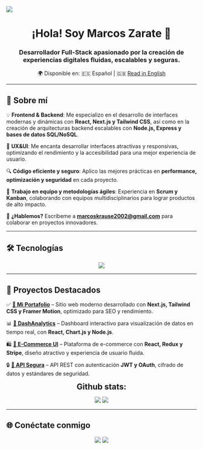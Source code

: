 <!-- Divisor horizontal -->
<img src="https://user-images.githubusercontent.com/73097560/115834477-dbab4500-a447-11eb-908a-139a6edaec5c.gif">

<h1 align="center">¡Hola! Soy Marcos Zarate 👋</h1>
<h3 align="center">Desarrollador Full-Stack apasionado por la creación de experiencias digitales fluidas, escalables y seguras.</h3>

<p align="center">
    🌍 Disponible en:  
    🇪🇸 Español | 🇬🇧 <a href="https://github.com/mazax28/mazax28_2" target="_blank">Read in English</a>
</p>

---

## 🚀 Sobre mí  
💡 **Frontend & Backend**: Me especializo en el desarrollo de interfaces modernas y dinámicas con **React, Next.js y Tailwind CSS**, así como en la creación de arquitecturas backend escalables con **Node.js, Express y bases de datos SQL/NoSQL**.  

🎨 **UX&UI**: Me encanta desarrollar interfaces atractivas y responsivas, optimizando el rendimiento y la accesibilidad para una mejor experiencia de usuario.  

🔍 **Código eficiente y seguro**: Aplico las mejores prácticas en **performance, optimización y seguridad** en cada proyecto.  

📌 **Trabajo en equipo y metodologías ágiles**: Experiencia en **Scrum y Kanban**, colaborando con equipos multidisciplinarios para lograr productos de alto impacto.  

📩 **¿Hablemos?** Escríbeme a **[marcoskrause2002@gmail.com](mailto:marcoskrause2002@gmail.com)** para colaborar en proyectos innovadores.  

---

## 🛠️ Tecnologías  
<p align="center">
    <img src="https://skillicons.dev/icons?i=html,css,js,ts,react,nextjs,tailwind,materialui,sass,nodejs,bun,vite,express,prisma,django,flask,mongodb,postgres,jest,postman,docker,firebase,supabase,figma,linux,git,github,vscode&perline=7">
</p>

---

## 🚀 Proyectos Destacados  
✅ **[🔗 Mi Portafolio](https://miportafolio.com)** – Sitio web moderno desarrollado con **Next.js, Tailwind CSS y Framer Motion**, optimizado para SEO y rendimiento.  

📊 **[🔗 DashAnalytics](https://github.com/marcos/dashanalytics)** – Dashboard interactivo para visualización de datos en tiempo real, con **React, Chart.js y Node.js**.  

🛍️ **[🔗 E-Commerce UI](https://github.com/marcos/ecommerce-ui)** – Plataforma de e-commerce con **React, Redux y Stripe**, diseño atractivo y experiencia de usuario fluida.  

🔒 **[🔗 API Segura](https://github.com/marcos/api-security)** – API REST con autenticación **JWT y OAuth**, cifrado de datos y estándares de seguridad.  

<div align="center">
<h2 align="center" style="margin: 5px 10px;">Github stats:</h2> 

[![](https://github-readme-stats.vercel.app/api?username=mazax28&show_icons=true&theme=tokyonight&hide_border=true&locale=en)](https://github.com/mazax28)
[![](https://github-readme-streak-stats.herokuapp.com/?user=mazax28&theme=material-palenight)](https://github.com/mazax28)
</div>

---

## 🌐 Conéctate conmigo  
<p align="center">
  <a href="www.linkedin.com/in/marcos-zarate-0a77a5195" target="_blank"><img src="https://img.shields.io/badge/LinkedIn-blue?style=for-the-badge&logo=linkedin"></a>
  <a href="mailto:marcoskrause2002@gmail.com"><img src="https://img.shields.io/badge/Email-red?style=for-the-badge&logo=gmail"></a>
</p>

<!-- Divisor horizontal -->
